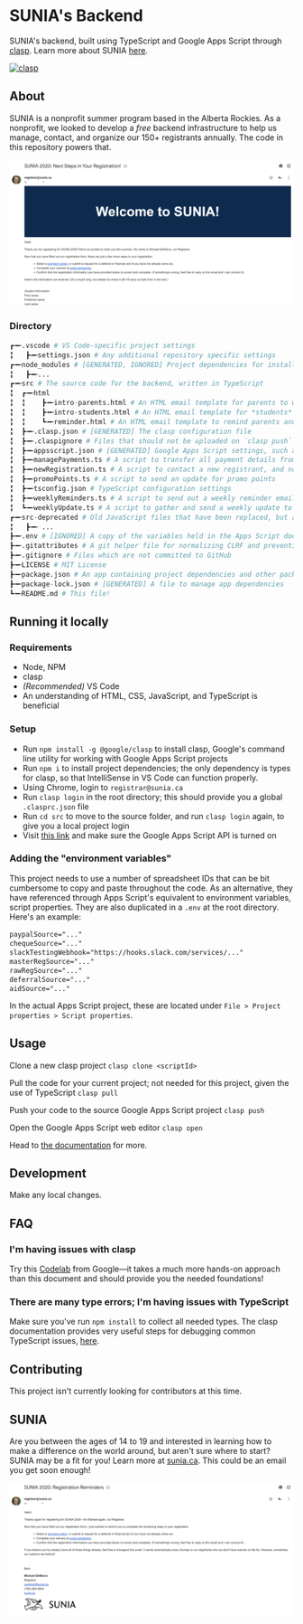 # SUNIA's Backend

SUNIA's backend, built using TypeScript and Google Apps Script through [clasp](https://github.com/google/clasp). Learn more about SUNIA [here](https://sunia.ca).

[![clasp](https://img.shields.io/badge/built%20with-clasp-4285f4.svg)](https://github.com/google/clasp)

## About

SUNIA is a nonprofit summer program based in the Alberta Rockies. As a nonprofit, we looked to develop a *free* backend infrastructure to help us manage, contact, and organize our 150+ registrants annually. The code in this repository powers that.

![Welcome email](images/welcome.png)

### Directory

```python
┏╼╾.vscode # VS Code-specific project settings
╏   ┣╼╾settings.json # Any additional repository specific settings
┏╼╾node_modules # [GENERATED, IGNORED] Project dependencies for installed locally
╏   ┣╼╾...
┏╼╾src # The source code for the backend, written in TypeScript
╏  ┏╼╾html
╏  ╏    ┣╼╾intro-parents.html # An HTML email template for parents to welcome them to SUNIA (upon registration)
╏  ╏    ┣╼╾intro-students.html # An HTML email template for *students* to welcome them to SUNIA (upon registration)
╏  ╏    ┗╼╾reminder.html # An HTML email template to remind parents and students of steps they must take to complete their registration
╏  ┣╼╾.clasp.json # [GENERATED] The clasp configuration file
╏  ┣╼╾.claspignore # Files that should not be uploaded on `clasp push`
╏  ┣╼╾appsscript.json # [GENERATED] Google Apps Script settings, such as timezone
╏  ┣╼╾managePayments.ts # A script to transfer all payment details from "local" spreadsheets to master
╏  ┣╼╾newRegistration.ts # A script to contact a new registrant, and notify Slack
╏  ┣╼╾promoPoints.ts # A script to send an update for promo points
╏  ┣╼╾tsconfig.json # TypeScript configuration settings
╏  ┣╼╾weeklyReminders.ts # A script to send out a weekly reminder email
╏  ┗╼╾weeklyUpdate.ts # A script to gather and send a weekly update to staff
┏╼╾src-deprecated # Old JavaScript files that have been replaced, but are kept in case something badly breaks
╏   ┣╼╾ ...
┣╼╾.env # [IGNORED] A copy of the variables held in the Apps Script document
┣╼╾.gitattributes # A git helper file for normalizing CLRF and preventing a merge attempt of package-lock.json
┣╼╾.gitignore # Files which are not committed to GitHub
┣╼╾LICENSE # MIT License
┣╼╾package.json # An app containing project dependencies and other package information
┣╼╾package-lock.json # [GENERATED] A file to manage app dependencies
┗╼╾README.md # This file!
```

## Running it locally

### Requirements

- Node, NPM
- clasp
- *(Recommended)* VS Code
- An understanding of HTML, CSS, JavaScript, and TypeScript is beneficial

### Setup

- Run `npm install -g @google/clasp` to install clasp, Google's command line utility for working with Google Apps Script projects
- Run `npm i` to install project dependencies; the only dependency is types for clasp, so that IntelliSense in VS Code can function properly.
- Using Chrome, login to `registrar@sunia.ca`
- Run `clasp login` in the root directory; this should provide you a global `.clasprc.json` file
- Run `cd src` to move to the source folder, and run `clasp login` again, to give you a local project login
- Visit [this link](https://script.google.com/home/usersettings) and make sure the Google Apps Script API is turned on

### Adding the "environment variables"

This project needs to use a number of spreadsheet IDs that can be bit cumbersome to copy and paste throughout the code. As an alternative, they have referenced through Apps Script's equivalent to environment variables, script properties. They are also duplicated in a `.env` at the root directory. Here's an example:

```env
paypalSource="..."
chequeSource="..."
slackTestingWebhook="https://hooks.slack.com/services/..."
masterRegSource="..."
rawRegSource="..."
deferralSource="..."
aidSource="..."
```

In the actual Apps Script project, these are located under `File > Project properties > Script properties`.

## Usage

Clone a new clasp project
`clasp clone <scriptId>`

Pull the code for your current project; not needed for this project, given the use of TypeScript
`clasp pull`

Push your code to the source Google Apps Script project
`clasp push`

Open the Google Apps Script web editor
`clasp open`

Head to [the documentation](https://developers.google.com/apps-script/guides/clasp) for more.

## Development

Make any local changes.

## FAQ

### I'm having issues with clasp

Try this [Codelab](https://codelabs.developers.google.com/codelabs/clasp/#0) from Google—it takes a much more hands-on approach than this document and should provide you the needed foundations!

### There are many type errors; I'm having issues with TypeScript

Make sure you've run `npm install` to collect all needed types. The clasp documentation provides very useful steps for debugging common TypeScript issues, [here](https://github.com/google/clasp/blob/master/docs/typescript.md).

## Contributing

This project isn't currently looking for contributors at this time.

## SUNIA

Are you between the ages of 14 to 19 and interested in learning how to make a difference on the world around, but aren't sure where to start? SUNIA may be a fit for you! Learn more at [sunia.ca](https://sunia.ca). This could be an email you get soon enough!

![Reminder email](images/reminders.png)